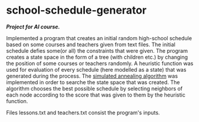 # school-schedule-generator

***Project for AI course.***

Implemented a program that creates an initial random high-school schedule based on some courses and teachers given from text files. The initial schedule defies some(or all) the constraints that were given. The program creates a state space in the form of a tree (with children etc.) by changing the position of some courses or teachers randomly.
A heuristic function was used for evaluation of every schedule (here modelled as a state) that was generated during the process. 
The [simulated annealing algorithm](https://en.wikipedia.org/wiki/Simulated_annealing) was implemented in order to searche the state space that was created. The algorithm chooses the best possible schedule by selecting neighbors of each node according to the score that was given to them by the heuristic function.

Files lessons.txt and teachers.txt consist the program's inputs.
